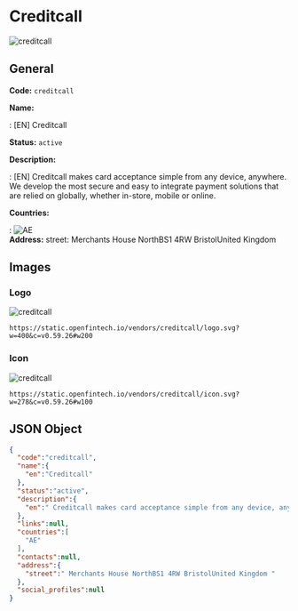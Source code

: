 
# Creditcall 
![creditcall](https://static.openfintech.io/vendors/creditcall/logo.svg?w=400&c=v0.59.26#w200)  

## General 
 
**Code:** `creditcall` 
 
**Name:** 
 
:	[EN] Creditcall 
 
**Status:** `active` 
 
**Description:** 
 
: [EN]  Creditcall makes card acceptance simple from any device, anywhere. We develop the most secure and easy to integrate payment solutions that are relied on globally, whether in-store, mobile or online.  
 
 
**Countries:** 
 
:	![AE](https://cdnjs.cloudflare.com/ajax/libs/flag-icon-css/3.3.0/flags/4x3/ae.svg#w24)  
**Address:** 
street:  Merchants House NorthBS1 4RW BristolUnited Kingdom  

## Images 

### Logo 
 
![creditcall](https://static.openfintech.io/vendors/creditcall/logo.svg?w=400&c=v0.59.26#w200)  

```
https://static.openfintech.io/vendors/creditcall/logo.svg?w=400&c=v0.59.26#w200
```  

### Icon 
 
![creditcall](https://static.openfintech.io/vendors/creditcall/icon.svg?w=278&c=v0.59.26#w100)  

```
https://static.openfintech.io/vendors/creditcall/icon.svg?w=278&c=v0.59.26#w100
```  

## JSON Object 

```json
{
  "code":"creditcall",
  "name":{
    "en":"Creditcall"
  },
  "status":"active",
  "description":{
    "en":" Creditcall makes card acceptance simple from any device, anywhere. We develop the most secure and easy to integrate payment solutions that are relied on globally, whether in-store, mobile or online. "
  },
  "links":null,
  "countries":[
    "AE"
  ],
  "contacts":null,
  "address":{
    "street":" Merchants House NorthBS1 4RW BristolUnited Kingdom "
  },
  "social_profiles":null
}
```  
